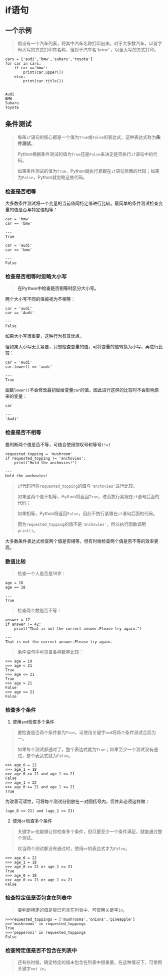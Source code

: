 # if语句

## 一个示例

>假设有一个汽车列表，将其中汽车名称打印出来。对于大多数汽车，以首字母大写的方式打印其名称，但对于汽车名'bmw' ，以全大写的方式打印。
```
cars = ['audi','bmw','subaru','toyota']
for car in cars:
    if car =='bmw':
        print(car.upper())
    else:
        print(car.title())

---
Audi
BMW
Subaru
Toyota
```

## 条件测试

>每条`if`语句的核心都是一个值为`True`或`False`的表达式，这种表达式称为**条件测试**。
>
>Python根据条件测试的值为`True`还是`False`来决定是否执行`if`语句中的代码。
>
>如果条件测试的值为`True`，Python就执行紧跟在`if`语句后面的代码；如果为`False`，Python就忽略这些代码。

### 检查是否相等

大多数条件测试将一个变量的当前值同特定值进行比较。最简单的条件测试检查变量的值是否与特定值相等：
```
car = 'bmw'
car == 'bmw'

---
True
```
```
car = 'audi'
car == 'bmw'

---
False
```

### 检查是否相等时忽略大小写

>**在Python中检查是否相等时区分大小写。**

两个大小写不同的值被视为不相等：

```
car = 'audi'
car == 'Audi'

---
False
```
如果大小写很重要，这种行为有其优点。

但如果大小写无关紧要，只想检查变量的值，可将变量的值转换为小写，再进行比较：
```
car = 'Audi'
car.lower() == 'audi'

---
True
```
函数`lower()`不会修改最初赋给变量`car`的值，因此进行这样的比较时不会影响原来的变量：
```
car

---
'Audi'
```

### 检查是否不相等

要判断两个值是否不等，可结合使用惊叹号和等号`(!=)`

```
requested_topping = 'mushroom'
if requested_topping != 'anchovies':
    print("Hold the anchovies!")
    
---
Hold the anchovies!
```
>`if`代码行将`requested_topping`的值与`'anchovies'`进行比较。
>
>如果这两个值不相等，Python将返回`True`，进而执行紧跟在`if`语句后面的代码；
>
>如果相等，Python将返回`False`，因此不执行紧跟在`if`语句后面的代码。
>
>因为`requested_topping`的值不是`'anchovies'`，所以执行函数调用`print()`。

大多数条件表达式检查两个值是否相等，但有时候检查两个值是否不等的效率更高。

### 数值比较

>检查一个人是否是18岁：
```
age = 18
age == 18

---
True
```

>检查两个数是否不等：

```
answer = 17
if answer != 42:
    print("That is not the correct answer.Please try again.")
    
---
That is not the correct answer.Please try again.
```

>条件语句中可包含各种数学比较：

```
>>> age = 19 
>>> age < 21 
True 
>>> age <= 21 
True 
>>> age > 21 
False 
>>> age >= 21 
False
```

### 检查多个条件

1. 使用`and`检查多个条件

>要检查是否两个条件都为`True`，可使用关键字`and`将两个条件测试合而为一。
>
>如果每个测试都通过了，整个表达式就为`True`；如果至少一个测试没有通过，整个表达式就为`False`。

```
>>> age_0 = 22 
>>> age_1 = 18 
>>> age_0 >= 21 and age_1 >= 21 
False
>>> age_1 = 22 
>>> age_0 >= 21 and age_1 >= 21 
True
```

为改善可读性，可将每个测试分别放在一对圆括号内，但并非必须这样做：
```
(age_0 >= 21) and (age_1 >= 21)
```

2. 使用`or`检查多个条件

>关键字`or`也能够让你检查多个条件，但只要至少一个条件满足，就能通过整个测试。
>
>仅当两个测试都没有通过时，使用`or`的表达式才为`False`。

```
>>> age_0 = 22 
>>> age_1 = 18
>>> age_0 >= 21 or age_1 >= 21 
True
>>> age_0 = 18 
>>> age_0 >= 21 or age_1 >= 21 
False
```

### 检查特定值是否包含在列表中

>要判断特定的值是否已包含在列表中，可使用关键字`in`。

```
>>>requested_toppings = ['mushrooms','onions','pineapple']
>>>'mushrooms' in requested_toppings
True
>>>'pepperoni' in requested_toppings
False
```

### 检查特定值是否不包含在列表中

>还有些时候，确定特定的值未包含在列表中很重要。在这种情况下，可使用关键字`not in`。
